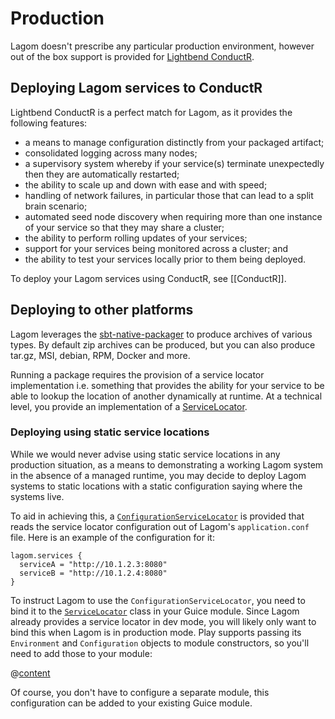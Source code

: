 # Production

Lagom doesn't prescribe any particular production environment, however out of the box support is provided for [Lightbend ConductR](https://www.lightbend.com/products/conductr).

## Deploying Lagom services to ConductR

Lightbend ConductR is a perfect match for Lagom, as it provides the following features:

* a means to manage configuration distinctly from your packaged artifact;
* consolidated logging across many nodes;
* a supervisory system whereby if your service(s) terminate unexpectedly then they are automatically restarted;
* the ability to scale up and down with ease and with speed;
* handling of network failures, in particular those that can lead to a split brain scenario;
* automated seed node discovery when requiring more than one instance of your service so that they may share a cluster;
* the ability to perform rolling updates of your services;
* support for your services being monitored across a cluster; and
* the ability to test your services locally prior to them being deployed.

To deploy your Lagom services using ConductR, see [[ConductR]].

## Deploying to other platforms

Lagom leverages the [sbt-native-packager](http://www.scala-sbt.org/sbt-native-packager/) to produce archives of various types. By default zip archives can be produced, but you can also produce tar.gz, MSI, debian, RPM, Docker and more.

Running a package requires the provision of a service locator implementation i.e. something that provides the ability for your service to be able to lookup the location of another dynamically at runtime. At a technical level, you provide an implementation of a [ServiceLocator](api/java/index.html?com/lightbend/lagom/javadsl/api/ServiceLocator.html).

### Deploying using static service locations

While we would never advise using static service locations in any production situation, as a means to demonstrating a working Lagom system in the absence of a managed runtime, you may decide to deploy Lagom systems to static locations with a static configuration saying where the systems live.

To aid in achieving this, a [`ConfigurationServiceLocator`](api/java/index.html?com/lightbend/lagom/javadsl/api/ConfigurationServiceLocator.html) is provided that reads the service locator configuration out of Lagom's `application.conf` file.  Here is an example of the configuration for it:

```
lagom.services {
  serviceA = "http://10.1.2.3:8080"
  serviceB = "http://10.1.2.4:8080"
}
```

To instruct Lagom to use the `ConfigurationServiceLocator`, you need to bind it to the [`ServiceLocator`](api/java/index.html?com/lightbend/lagom/javadsl/api/ServiceLocator.html) class in your Guice module.  Since Lagom already provides a service locator in dev mode, you will likely only want to bind this when Lagom is in production mode.  Play supports passing its `Environment` and `Configuration` objects to module constructors, so you'll need to add those to your module:

@[content](code/docs/production/ConfigurationServiceLocatorModule.java)

Of course, you don't have to configure a separate module, this configuration can be added to your existing Guice module.